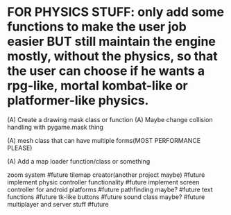 # FOR PHYSICS STUFF: only add some functions to make the user job easier BUT still maintain the engine mostly, without the physics, so that the user can choose if he wants a rpg-like, mortal kombat-like or platformer-like physics.

(A) Create a drawing mask class or function
(A) Maybe change collision handling with pygame.mask thing

(A) mesh class that can have multiple forms(MOST PERFORMANCE PLEASE)

(A) Add a map loader function/class or something

zoom system #future
tilemap creator(another project maybe) #future
implement physic controller functionality #future 
implement screen controller for android platforms #future
pathfinding maybe? #future
text functions #future
tk-like buttons #future 
sound class maybe? #future
multiplayer and server stuff #future